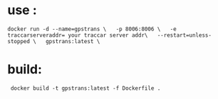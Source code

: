 # use :

`docker run -d --name=gpstrans \  
-p 8006:8006 \  
-e traccarserveraddr= your traccar server addr\  
--restart=unless-stopped \  
gpstrans:latest \  
`

# build:

`
docker build -t gpstrans:latest -f Dockerfile .`